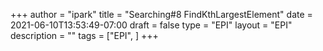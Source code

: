 +++
author = "ipark"
title = "Searching#8 FindKthLargestElement"
date =  2021-06-10T13:53:49-07:00
draft =  false
type = "EPI"
layout = "EPI"
description = ""
tags = ["EPI", 
]
+++
